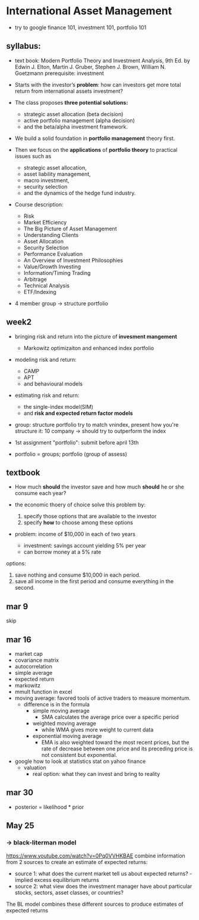 # International Asset Management

- try to google finance 101, investment 101, portfolio 101

## syllabus:

- text book: Modern Portfolio Theory and Investment Analysis, 9th Ed. by Edwin J. Elton, Martin J. Gruber, Stephen J. Brown, William N. Goetzmann
  prerequisite: investment

- Starts with the investor’s **problem**: how can investors get more total return from international assets investment?
- The class proposes **three potential solutions:**
  - strategic asset allocation (beta decision)
  - active portfolio management (alpha decision)
  - and the beta/alpha investment framework.
- We build a solid foundation in **portfolio management** theory first.
- Then we focus on the **applications** of **portfolio theory** to practical issues such as
  - strategic asset allocation,
  - asset liability management,
  - macro investment,
  - security selection
  - and the dynamics of the hedge fund industry.
- Course description:
  - Risk
  - Market Efficiency
  - The Big Picture of Asset Management
  - Understanding Clients
  - Asset Allocation
  - Security Selection
  - Performance Evaluation
  - An Overview of Investment Philosophies
  - Value/Growth Investing
  - Information/Timing Trading
  - Arbitrage
  - Technical Analysis
  - ETF/Indexing
- 4 member group -> structure portfolio

## week2

- bringing risk and return into the picture of **invesment mangement**
  - Markowitz optimizaiton and enhanced index portfolio
- modeling risk and return:
  - CAMP
  - APT
  - and behavioural models
- estimating risk and return:

  - the single-index model(SIM)
  - and **risk and expected return factor models**

- group: structure portfolio try to match vnindex, present how you're structure it: 10 company -> should try to outperform the index
- 1st assignment "portfolio": submit before april 13th
- portfolio = groups; portfolio (group of assess)

## textbook

- How much **should** the investor save and how much **should** he or she consume each year?
- the economic thoery of choice solve this problem by:

  1. specify those options that are available to the investor
  2. specify **how** to choose among these options

- problem: income of $10,000 in each of two years
  - investment: savings account yielding 5% per year
  - can borrow money at a 5% rate

options:

1. save nothing and consume $10,000 in each period.
2. save all income in the first period and consume everything in the second.

## mar 9

skip

## mar 16

- market cap
- covariance matrix
- autocorrelation
- simple average
- expected return
- markowitz
- mmult function in excel
- moving average: favored tools of active traders to measure momentum.
  - difference is in the formula
    - simple moving average
      - SMA calculates the average price over a specific period
    - weighted moving average
      - while WMA gives more weight to current data
    - exponential moving average
      - EMA is also weighted toward the most recent prices, but the rate of decrease between one price and its preceding price is not consistent but exponential.
- google how to look at statistics stat on yahoo finance
  - valuation
    - real option: what they can invest and bring to reality

## mar 30

- posterior = likelihood \* prior

## May 25

### -> black-literman model
https://www.youtube.com/watch?v=0Pq0VVHKBAE
combine information from 2 sources to create an estimate of expected returns:
- source 1: what does the current market tell us about expected returns? - implied excess equilibrium returns
- source 2: what view does the investment manager have about particular stocks, sectors, asset classes, or countries?

The BL model combines these different sources to produce estimates of expected returns



